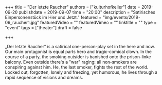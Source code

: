 +++
title = "Der letzte Raucher"
authors = ["kulturhofkeller"]
date = 2019-09-20
publishdate = 2019-09-07
time = "20:00"
description = "Satirisches Einpersonenstück im Hier und Jetzt."
featured = "img/events/2019-09_raucher1.jpg"
featuredVideo = ""
featuredVimeo = ""
linktitle = ""
type = "event"
tags = ["theater"]
draft = false

+++

„Der letzte Raucher“ is a satirical one-person-play set in the here and now. Our main protagonist is equal parts hero and tragic-comical clown. In the course of a party, the smoking outsider is banished onto the prison-linke balcony. Even outside there's a "war" raging: all non-smokers are conspiring against him. He, the last smoker, fights the rest of the world. Locked out, forgotten, lonely and freezing, yet humorous, he lives through a rapid sequence of visions and dreams.

